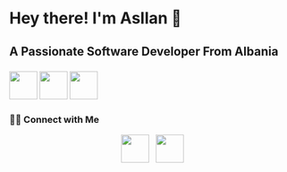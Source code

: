 
<h1> Hey there! I'm Asllan 👋 </h1>
<h2> A Passionate Software Developer From Albania </h2>
<h3>
  <img src="https://img.icons8.com/?size=512&id=wpZmKzk11AzJ&format=png" width="50"/>
  <img src="https://img.icons8.com/?size=512&id=wPohyHO_qO1a&format=png" width="50"/>
  <img src="https://img.icons8.com/?size=512&id=55251&format=png" width="50"/>
</h3>
<h3> 🤝🏻 Connect with Me </h3>
<p align="center">
&nbsp; <a href="https://www.linkedin.com/in/asllan-makaj-195a97214/" target="_blank" rel="noopener noreferrer"><img src="https://img.icons8.com/plasticine/100/000000/linkedin.png" width="50" /></a>
&nbsp; <a href="mailto:animakaj7@gmail.com" target="_blank" rel="noopener noreferrer"><img src="https://img.icons8.com/plasticine/100/000000/gmail.png"  width="50" /></a>
</p>
<!--
**asllanmakaj7/asllanmakaj7** is a ✨ _special_ ✨ repository because its `README.md` (this file) appears on your GitHub profile.

Here are some ideas to get you started:

- 🔭 I’m currently working on ...
- 🌱 I’m currently learning ...
- 👯 I’m looking to collaborate on ...
- 🤔 I’m looking for help with ...
- 💬 Ask me about ...
- 📫 How to reach me: ...
- 😄 Pronouns: ...
- ⚡ Fun fact: ...
-->
